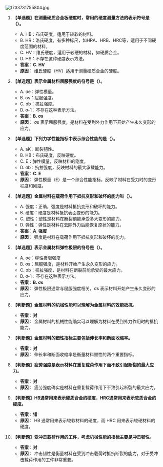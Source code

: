![1733731755804.jpg](https://www.helloimg.com/i/2024/12/09/6756a41e9395f.jpg)


1. **【单选题】在测量硬质合金板硬度时，常用的硬度测量方法的表示符号是（）。**
   - A. HB：布氏硬度，适用于较软的材料。
   - B. HR：洛氏硬度，有多种标尺，如HRA、HRB、HRC等，适用于不同硬度范围的材料。
   - C. HV：维氏硬度，适用于较硬的材料，如硬质合金。
   - D. HS：不存在这种硬度表示方法。
   - **答案：C. HV**
   - **原因：** 维氏硬度（HV）适用于测量硬质合金的硬度。

2. **【单选题】表示金属材料屈服强度的符号是（）。**
   - A. σe：弹性模量。
   - B. σs：屈服强度。
   - C. σb：抗拉强度。
   - D. σ-1：不存在这种表示方法。
   - **答案：B. σs**
   - **原因：** σs 表示屈服强度，是材料在受到外力作用下开始产生永久变形的应力。

3. **【单选题】下列力学性能指标中表示综合性能的是（）。**
   - A. aK：断裂韧性。
   - B. HB：布氏硬度，反映硬度。
   - C. E：弹性模量，反映材料的刚度。
   - D. σb：抗拉强度，反映材料的最大承载能力。
   - **答案：C. E**
   - **原因：** 弹性模量（E）是一个综合性能指标，反映了材料在受力时的变形程度和刚度。

4. **【单选题】金属材料在载荷作用下抵抗变形和破坏的能力叫（）。**
   - A. 强度：正确，强度是材料抵抗变形和破坏的能力。
   - B. 硬度：硬度是材料抵抗表面变形的能力。
   - C. 塑性：塑性是材料在断裂前能承受多大变形的能力。
   - D. 弹性：弹性是材料在去除外力后能恢复原状的能力。
   - **答案：A. 强度**
   - **原因：** 强度是材料在载荷作用下抵抗变形和破坏的能力。

5. **【单选题】表示金属材料弹性极限的符号是（）。**
   - A. σe：弹性极限强度
   - B. σs：屈服强度，是材料开始产生永久变形的应力。
   - C. σb：抗拉强度，是材料在断裂前能承受的最大应力。
   - D. σ-1：不存在这种表示方法。
   - **答案：B. σs**
   - **原因：** 弹性极限通常与屈服强度相关，σs 表示材料开始产生永久变形的应力。

6. **【判断题】金属材料的机械性能可以理解为金属材料的效能抵抗。**
   - **答案：对**
   - **原因：** 金属材料的机械性能确实可以理解为材料在受到外力作用时的抵抗能力。

7. **【判断题】金属材料的塑性指标主要包括伸长率和断面收缩率。**
   - **答案：对**
   - **原因：** 伸长率和断面收缩率是衡量材料塑性的两个重要指标。

8. **【判断题】疲劳强度是表示材料在重复载荷作用下而不致引起断裂的最大应力。**
   - **答案：对**
   - **原因：** 疲劳强度确实是材料在重复载荷作用下不致引起断裂的最大应力。

9. **【判断题】HB通常用来表示硬质合金的硬度，HRC通常用来表示软质合金的硬度。**
   - **答案：错**
   - **原因：** HB 通常用来表示较软材料的硬度，而 HRC 用来表示较硬材料的硬度。

10. **【判断题】受冲击载荷作用的工件，考虑机械性能的指标主要是冲击韧性。**
    - **答案：对**
    - **原因：** 冲击韧性是衡量材料在受到冲击载荷时抵抗断裂的能力，对于受冲击载荷作用的工件非常重要。
